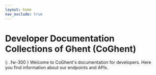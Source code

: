 ```yaml
---
layout: home
nav_exclude: true
---
```


# Developer Documentation Collections of Ghent (CoGhent)  
{: .fw-300 }
Welcome to CoGhent's documentation for developers.
Here you find information about our endpoints and APIs.  
